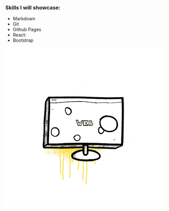 ### Skills I will showcase: 
 * Markdown
 * Git
 * Github Pages
 * React: 
 * Bootstrap
 


 [![](https://github.com/marquisepiton/Journey-to-Becoming-a-Full-Stack-Developer-Blog/blob/main/img/monitor.gif?raw=true)](#)

 

